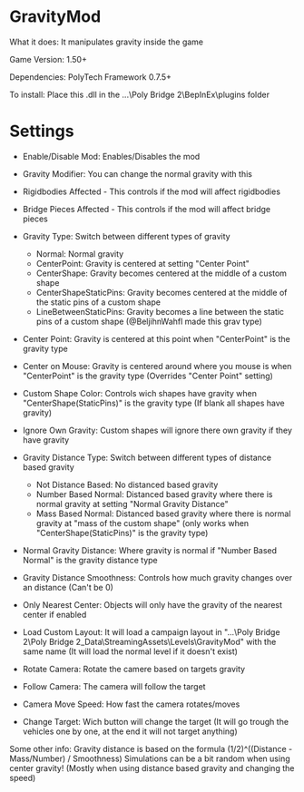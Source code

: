 # GravityMod
What it does: It manipulates gravity inside the game

Game Version: 1.50+

Dependencies: PolyTech Framework 0.7.5+

To install: Place this .dll in the ...\Poly Bridge 2\BepInEx\plugins folder


# Settings
- Enable/Disable Mod: Enables/Disables the mod

- Gravity Modifier: You can change the normal gravity with this

- Rigidbodies Affected - This controls if the mod will affect rigidbodies
- Bridge Pieces Affected - This controls if the mod will affect bridge pieces

- Gravity Type: Switch between different types of gravity
  - Normal: Normal gravity
  - CenterPoint: Gravity is centered at setting "Center Point"
  - CenterShape: Gravity becomes centered at the middle of a custom shape
  - CenterShapeStaticPins: Gravity becomes centered at the middle of the static pins of a custom shape
  - LineBetweenStaticPins: Gravity becomes a line between the static pins of a custom shape (@BeljihnWahfl made this grav type)

- Center Point: Gravity is centered at this point when "CenterPoint" is the gravity type

- Center on Mouse: Gravity is  centered around where you mouse is when "CenterPoint" is the gravity type (Overrides "Center Point" setting)

- Custom Shape Color: Controls wich shapes have gravity when "CenterShape(StaticPins)" is the gravity type (If blank all shapes have gravity)

- Ignore Own Gravity: Custom shapes will ignore there own gravity if they have gravity

- Gravity Distance Type: Switch between different types of distance based gravity
  - Not Distance Based: No distanced based gravity
  - Number Based Normal: Distanced based gravity where there is normal gravity at setting "Normal Gravity Distance"
  - Mass Based Normal: Distanced based gravity where there is normal gravity at "mass of the custom shape" (only works when "CenterShape(StaticPins)" is the gravity type)

- Normal Gravity Distance: Where gravity is normal if "Number Based Normal" is the gravity distance type

- Gravity Distance Smoothness: Controls how much gravity changes over an distance (Can't be 0)

- Only Nearest Center: Objects will only have the gravity of the nearest center if enabled

- Load Custom Layout: It will load a campaign layout in "...\Poly Bridge 2\Poly Bridge 2_Data\StreamingAssets\Levels\GravityMod" with the same name (It will load the normal level if it doesn't exist)

- Rotate Camera: Rotate the camere based on targets gravity

- Follow Camera: The camera will follow the target

- Camera Move Speed: How fast the camera rotates/moves

- Change Target: Wich button will change the target (It will go trough the vehicles one by one, at the end it will not target anything)




Some other info:
Gravity distance is based on the formula (1/2)^((Distance - Mass/Number) / Smoothness)
Simulations can be a bit random when using center gravity! (Mostly when using distance based gravity and changing the speed)
